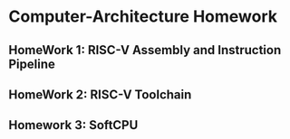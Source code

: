 # Computer-Architecture Homework  

## HomeWork 1: RISC-V Assembly and Instruction Pipeline

## HomeWork 2: RISC-V Toolchain

## Homework 3: SoftCPU
